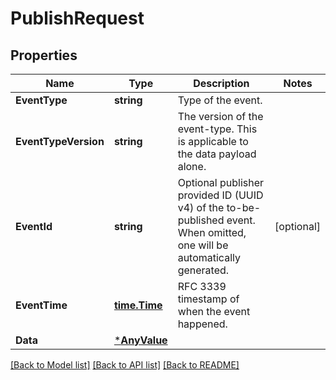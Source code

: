 # PublishRequest

## Properties
Name | Type | Description | Notes
------------ | ------------- | ------------- | -------------
**EventType** | **string** | Type of the event. | 
**EventTypeVersion** | **string** | The version of the event-type. This is applicable to the data payload alone. | 
**EventId** | **string** | Optional publisher provided ID (UUID v4) of the to-be-published event. When omitted, one will be automatically generated. | [optional] 
**EventTime** | [**time.Time**](time.Time.md) | RFC 3339 timestamp of when the event happened. | 
**Data** | [***AnyValue**](AnyValue.md) |  | 

[[Back to Model list]](../README.md#documentation-for-models) [[Back to API list]](../README.md#documentation-for-api-endpoints) [[Back to README]](../README.md)


